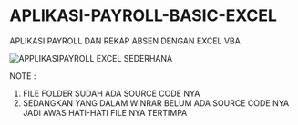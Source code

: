 # APLIKASI-PAYROLL-BASIC-EXCEL
APLIKASI PAYROLL DAN REKAP ABSEN DENGAN EXCEL VBA

![APPLIKASIPAYROLL EXCEL SEDERHANA](https://user-images.githubusercontent.com/57186921/152638795-94791537-5234-4b5e-b801-2b89c53f493e.png)

NOTE :
1. FILE FOLDER SUDAH ADA SOURCE CODE NYA
2. SEDANGKAN YANG DALAM WINRAR BELUM ADA SOURCE CODE NYA JADI AWAS HATI-HATI FILE NYA TERTIMPA
